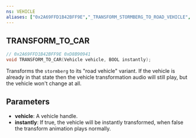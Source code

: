 ```yaml
---
ns: VEHICLE
aliases: ["0x2A69FFD1B42BFF9E","_TRANSFORM_STORMBERG_TO_ROAD_VEHICLE", "_TRANSFORM_SUBMARINE_TO_VEHICLE"]
---
```

## TRANSFORM_TO_CAR

```c
// 0x2A69FFD1B42BFF9E 0xD8B90941
void TRANSFORM_TO_CAR(Vehicle vehicle, BOOL instantly);
```

Transforms the `stormberg` to its "road vehicle" variant. If the vehicle is already in that state then the vehicle transformation audio will still play, but the vehicle won't change at all.

## Parameters
* **vehicle**: A vehicle handle.
* **instantly**: If true, the vehicle will be instantly transformed, when false the transform animation plays normally.
